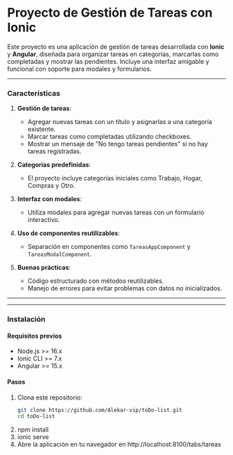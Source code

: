 # Proyecto de Gestión de Tareas con Ionic

Este proyecto es una aplicación de gestión de tareas desarrollada con **Ionic** y **Angular**, diseñada para organizar tareas en categorías, marcarlas como completadas y mostrar las pendientes. Incluye una interfaz amigable y funcional con soporte para modales y formularios.

---

### **Características**
1. **Gestión de tareas**:
   - Agregar nuevas tareas con un título y asignarlas a una categoría existente.
   - Marcar tareas como completadas utilizando checkboxes.
   - Mostrar un mensaje de "No tengo tareas pendientes" si no hay tareas registradas.

2. **Categorías predefinidas**:
   - El proyecto incluye categorías iniciales como Trabajo, Hogar, Compras y Otro.

3. **Interfaz con modales**:
   - Utiliza modales para agregar nuevas tareas con un formulario interactivo.

4. **Uso de componentes reutilizables**:
   - Separación en componentes como `TareasAppComponent` y `TareasModalComponent`.

5. **Buenas prácticas**:
   - Código estructurado con métodos reutilizables.
   - Manejo de errores para evitar problemas con datos no inicializados.

---


---

### **Instalación**

#### **Requisitos previos**
- Node.js >= 16.x
- Ionic CLI >= 7.x
- Angular >= 15.x

#### **Pasos**
1. Clona este repositorio:
   ```bash
   git clone https://github.com/Alekar-vip/toDo-list.git
   cd toDo-list
2. npm install
3. ionic serve
4. Abre la aplicación en tu navegador en http://localhost:8100/tabs/tareas



